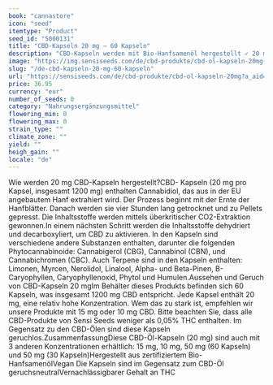 ```yaml
---
book: "cannastore"
icon: "seed"
itemtype: "Product"
seed_id: "5000131"
title: "CBD-Kapseln 20 mg – 60 Kapseln"
description: "CBD-Kapseln werden mit Bio-Hanfsamenöl hergestellt ✓ 20 mg CBD ✓ In anderen Konzentrationen erhältlich ✓ Vegan."
image: "https://img.sensiseeds.com/de/cbd-produkte/cbd-ol-kapseln-20mg-image.png"
slug: "/de-cbd-kapseln-20-mg-60-kapseln"
url: "https://sensiseeds.com/de/cbd-produkte/cbd-ol-kapseln-20mg?a_aid=cannastore"
price: 36.95
currency: "eur"
number_of_seeds: 0
category: "Nahrungsergänzungsmittel"
flowering_min: 0
flowering_max: 0
strain_type: ""
climate_zone: ""
yield: ""
heigh_gain: ""
locale: "de"
---
```

Wie werden 20 mg CBD-Kapseln hergestellt?CBD- Kapseln (20 mg pro Kapsel, insgesamt 1200 mg) enthalten Cannabidiol, das aus in der EU angebautem Hanf extrahiert wird. Der Prozess beginnt mit der Ernte der Hanfblätter. Danach werden sie vier Stunden lang getrocknet und zu Pellets gepresst. Die Inhaltsstoffe werden mittels überkritischer CO2-Extraktion gewonnen.In einem nächsten Schritt werden die Inhaltsstoffe dehydriert und decarboxyliert, um CBD zu aktivieren. In den Kapseln sind verschiedene andere Substanzen enthalten, darunter die folgenden Phytocannabinoide: Cannabigerol (CBG), Cannabinol (CBN), und Cannabichromen (CBC). Auch Terpene sind in den Kapseln enthalten: Limonen, Myrcen, Nerolidol, Linalool, Alpha- und Beta-Pinen, B-Caryophyllen, Caryophyllenoxid, Phytol und Humulen.Aussehen und Geruch von CBD-Kapseln 20 mgIm Behälter dieses Produkts befinden sich 60 Kapseln, was insgesamt 1200 mg CBD entspricht. Jede Kapsel enthält 20 mg, eine relativ hohe Konzentration. Wem das zu stark ist, empfehlen wir unsere Produkte mit 15 mg oder 10 mg CBD. Bitte beachten Sie, dass alle CBD-Produkte von Sensi Seeds weniger als 0,05% THC enthalten. Im Gegensatz zu den CBD-Ölen sind diese Kapseln geruchlos.ZusammenfassungDiese CBD-Öl-Kapseln (20 mg) sind auch mit 3 anderen Konzentrationen erhältlich: 15 mg, 10 mg, 50 mg (60 Kapseln) und 50 mg (30 Kapseln)Hergestellt aus zertifiziertem Bio-HanfsamenölVegan Die Kapseln sind im Gegensatz zum CBD-Öl geruchsneutralVernachlässigbarer Gehalt an THC
